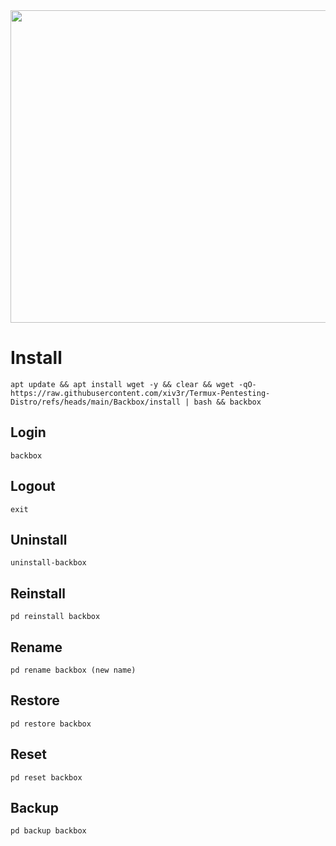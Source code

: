 <img width="800" height="500" src="https://github.com/xiv3r/Termux-Pentesting-Distro/blob/main/Backbox/backbox.png">

# Install
```
apt update && apt install wget -y && clear && wget -qO- https://raw.githubusercontent.com/xiv3r/Termux-Pentesting-Distro/refs/heads/main/Backbox/install | bash && backbox
```
## Login
```
backbox
```
## Logout
```
exit
```
## Uninstall
```
uninstall-backbox
```
## Reinstall
```
pd reinstall backbox
```
## Rename
```
pd rename backbox (new name)
```
## Restore
```
pd restore backbox
```
## Reset 
```
pd reset backbox
```
## Backup 
```
pd backup backbox
```
